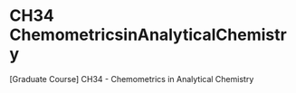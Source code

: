 # CH34 ChemometricsinAnalyticalChemistry
[Graduate Course] CH34 - Chemometrics in Analytical Chemistry 

